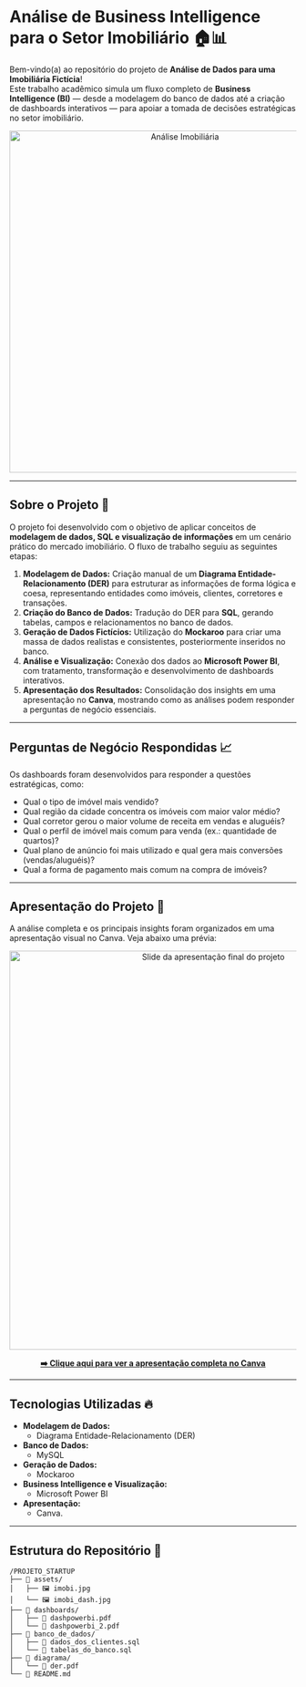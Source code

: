 # Análise de Business Intelligence para o Setor Imobiliário 🏠📊

Bem-vindo(a) ao repositório do projeto de **Análise de Dados para uma Imobiliária Fictícia**!  
Este trabalho acadêmico simula um fluxo completo de **Business Intelligence (BI)** — desde a modelagem do banco de dados até a criação de dashboards interativos — para apoiar a tomada de decisões estratégicas no setor imobiliário.

<p align="center">
  <img src="./assets/Imobi.jpg" alt="Análise Imobiliária" width="600">
</p>

---

## Sobre o Projeto 🚀

O projeto foi desenvolvido com o objetivo de aplicar conceitos de **modelagem de dados, SQL e visualização de informações** em um cenário prático do mercado imobiliário. O fluxo de trabalho seguiu as seguintes etapas:

1. **Modelagem de Dados:** Criação manual de um **Diagrama Entidade-Relacionamento (DER)** para estruturar as informações de forma lógica e coesa, representando entidades como imóveis, clientes, corretores e transações.  
2. **Criação do Banco de Dados:** Tradução do DER para **SQL**, gerando tabelas, campos e relacionamentos no banco de dados.  
3. **Geração de Dados Fictícios:** Utilização do **Mockaroo** para criar uma massa de dados realistas e consistentes, posteriormente inseridos no banco.  
4. **Análise e Visualização:** Conexão dos dados ao **Microsoft Power BI**, com tratamento, transformação e desenvolvimento de dashboards interativos.  
5. **Apresentação dos Resultados:** Consolidação dos insights em uma apresentação no **Canva**, mostrando como as análises podem responder a perguntas de negócio essenciais.  

---

## Perguntas de Negócio Respondidas 📈

Os dashboards foram desenvolvidos para responder a questões estratégicas, como:  

- Qual o tipo de imóvel mais vendido?  
- Qual região da cidade concentra os imóveis com maior valor médio?  
- Qual corretor gerou o maior volume de receita em vendas e aluguéis?  
- Qual o perfil de imóvel mais comum para venda (ex.: quantidade de quartos)?  
- Qual plano de anúncio foi mais utilizado e qual gera mais conversões (vendas/aluguéis)?  
- Qual a forma de pagamento mais comum na compra de imóveis?  

---

## Apresentação do Projeto 🎨

A análise completa e os principais insights foram organizados em uma apresentação visual no Canva. Veja abaixo uma prévia:  

<p align="center">
  <a href="https://www.canva.com/design/DAGx9Cn7hrg/AGNVKajCnK5-a5M0JpjcXQ/view?utm_content=DAGx9Cn7hrg&utm_campaign=designshare&utm_medium=link2&utm_source=uniquelinks&utlId=h08244fb192" target="_blank">
    <img src="./assets/Imobi_dash.jpg" alt="Slide da apresentação final do projeto" width="700">
  </a>
</p>

<p align="center">
  <strong><a href="https://www.canva.com/design/DAGx9Cn7hrg/AGNVKajCnK5-a5M0JpjcXQ/view?utm_content=DAGx9Cn7hrg&utm_campaign=designshare&utm_medium=link2&utm_source=uniquelinks&utlId=h08244fb192">➡️ Clique aqui para ver a apresentação completa no Canva</a></strong>
</p>

---

## Tecnologias Utilizadas 🔥

- **Modelagem de Dados:**  
  - Diagrama Entidade-Relacionamento (DER)  
- **Banco de Dados:**  
  - MySQL  
- **Geração de Dados:**  
  - Mockaroo  
- **Business Intelligence e Visualização:**  
  - Microsoft Power BI  
- **Apresentação:**  
  - Canva. 

---

## Estrutura do Repositório 📁

```plaintext
/PROJETO_STARTUP
├── 📂 assets/
│   ├── 🖼️ imobi.jpg
│   └── 🖼️ imobi_dash.jpg
├── 📂 dashboards/
│   ├── 📄 dashpowerbi.pdf
│   └── 📄 dashpowerbi_2.pdf
├── 📂 banco_de_dados/
│   ├── 📜 dados_dos_clientes.sql
│   └── 📜 tabelas_do_banco.sql
├── 📂 diagrama/
│   └── 📄 der.pdf
└── 📄 README.md

